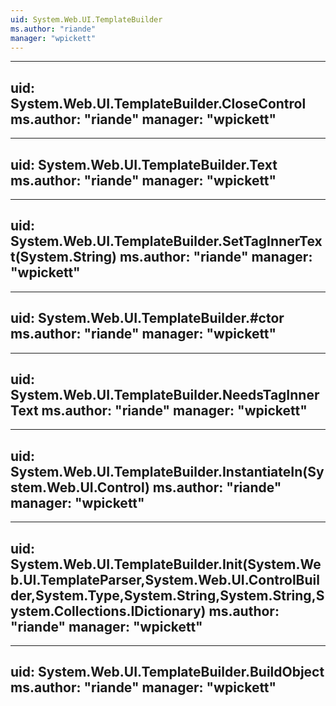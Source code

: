 ```yaml
---
uid: System.Web.UI.TemplateBuilder
ms.author: "riande"
manager: "wpickett"
---
```


---
uid: System.Web.UI.TemplateBuilder.CloseControl
ms.author: "riande"
manager: "wpickett"
---

---
uid: System.Web.UI.TemplateBuilder.Text
ms.author: "riande"
manager: "wpickett"
---

---
uid: System.Web.UI.TemplateBuilder.SetTagInnerText(System.String)
ms.author: "riande"
manager: "wpickett"
---

---
uid: System.Web.UI.TemplateBuilder.#ctor
ms.author: "riande"
manager: "wpickett"
---

---
uid: System.Web.UI.TemplateBuilder.NeedsTagInnerText
ms.author: "riande"
manager: "wpickett"
---

---
uid: System.Web.UI.TemplateBuilder.InstantiateIn(System.Web.UI.Control)
ms.author: "riande"
manager: "wpickett"
---

---
uid: System.Web.UI.TemplateBuilder.Init(System.Web.UI.TemplateParser,System.Web.UI.ControlBuilder,System.Type,System.String,System.String,System.Collections.IDictionary)
ms.author: "riande"
manager: "wpickett"
---

---
uid: System.Web.UI.TemplateBuilder.BuildObject
ms.author: "riande"
manager: "wpickett"
---
